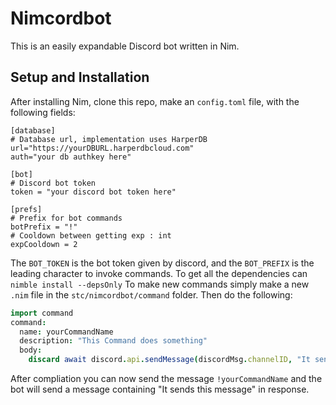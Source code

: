 # Nimcordbot
This is an easily expandable Discord bot written in Nim.


## Setup and Installation
After installing Nim, clone this repo, make an `config.toml` file, with the following fields:
```
[database]
# Database url, implementation uses HarperDB
url="https://yourDBURL.harperdbcloud.com"
auth="your db authkey here"

[bot]
# Discord bot token
token = "your discord bot token here"

[prefs]
# Prefix for bot commands
botPrefix = "!"
# Cooldown between getting exp : int
expCooldown = 2
```
The `BOT_TOKEN` is the bot token given by discord, and the `BOT_PREFIX` is the leading character to invoke commands.
To get all the dependencies can `nimble install --depsOnly`
To make new commands simply make a new `.nim` file in the `stc/nimcordbot/command` folder.
Then do the following:

```nim
import command
command:
  name: yourCommandName
  description: "This Command does something"
  body:
    discard await discord.api.sendMessage(discordMsg.channelID, "It sends this message")
```

After compliation you can now send the message `!yourCommandName` and the bot will send a message containing "It sends this message" in response.

